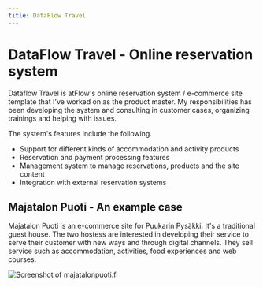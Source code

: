 ```yaml
---
title: DataFlow Travel
---
```


# DataFlow Travel - Online reservation system

Dataflow Travel is atFlow's online reservation system / e-commerce site template
that I've worked on as the product master. My responsibilities has been
developing the system and consulting in customer cases, organizing trainings and
helping with issues.

The system's features include the following.

- Support for different kinds of accommodation and activity products
- Reservation and payment processing features
- Management system to manage reservations, products and the site content
- Integration with external reservation systems

## Majatalon Puoti - An example case

Majatalon Puoti is an e-commerce site for Puukarin Pysäkki. It's a traditional
guest house. The two hostess are interested in developing their service to serve
their customer with new ways and through digital channels. They sell service
such as accommodation, activities, food experiences and web courses.

![Screenshot of majatalonpuoti.fi](/images/majatalon-puoti.png)

